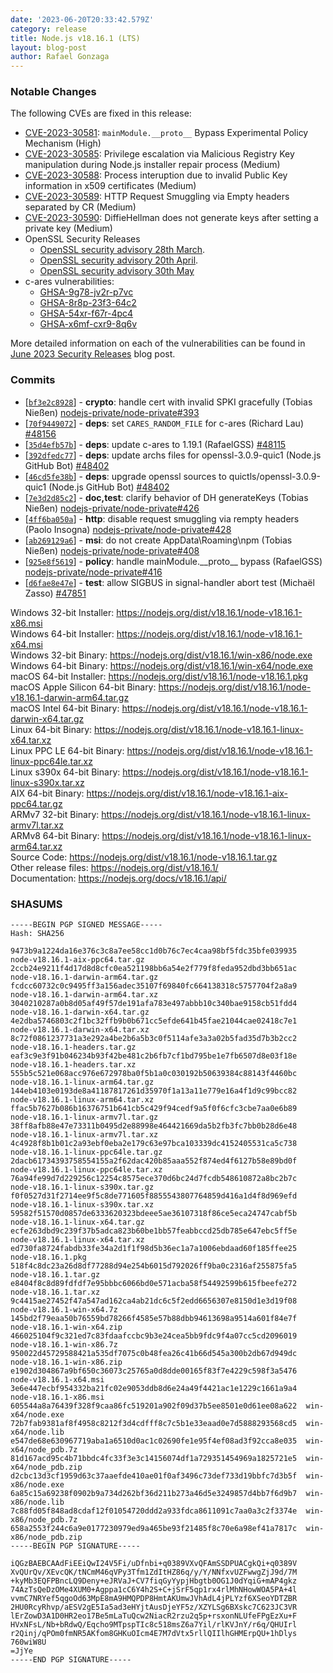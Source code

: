 ```yaml
---
date: '2023-06-20T20:33:42.579Z'
category: release
title: Node.js v18.16.1 (LTS)
layout: blog-post
author: Rafael Gonzaga
---
```


### Notable Changes

The following CVEs are fixed in this release:

- [CVE-2023-30581](https://cve.mitre.org/cgi-bin/cvename.cgi?name=CVE-2023-30581): `mainModule.__proto__` Bypass Experimental Policy Mechanism (High)
- [CVE-2023-30585](https://cve.mitre.org/cgi-bin/cvename.cgi?name=CVE-2023-30585): Privilege escalation via Malicious Registry Key manipulation during Node.js installer repair process (Medium)
- [CVE-2023-30588](https://cve.mitre.org/cgi-bin/cvename.cgi?name=CVE-2023-30588): Process interuption due to invalid Public Key information in x509 certificates (Medium)
- [CVE-2023-30589](https://cve.mitre.org/cgi-bin/cvename.cgi?name=CVE-2023-30589): HTTP Request Smuggling via Empty headers separated by CR (Medium)
- [CVE-2023-30590](https://cve.mitre.org/cgi-bin/cvename.cgi?name=CVE-2023-30590): DiffieHellman does not generate keys after setting a private key (Medium)
- OpenSSL Security Releases
  - [OpenSSL security advisory 28th March](https://www.openssl.org/news/secadv/20230328.txt).
  - [OpenSSL security advisory 20th April](https://www.openssl.org/news/secadv/20230420.txt).
  - [OpenSSL security advisory 30th May](https://www.openssl.org/news/secadv/20230530.txt)
- c-ares vulnerabilities:
  - [GHSA-9g78-jv2r-p7vc](https://github.com/c-ares/c-ares/security/advisories/GHSA-9g78-jv2r-p7vc)
  - [GHSA-8r8p-23f3-64c2](https://github.com/c-ares/c-ares/security/advisories/GHSA-8r8p-23f3-64c2)
  - [GHSA-54xr-f67r-4pc4](https://github.com/c-ares/c-ares/security/advisories/GHSA-54xr-f67r-4pc4)
  - [GHSA-x6mf-cxr9-8q6v](https://github.com/c-ares/c-ares/security/advisories/GHSA-x6mf-cxr9-8q6v)

More detailed information on each of the vulnerabilities can be found in [June 2023 Security Releases](/blog/vulnerability/june-2023-security-releases/) blog post.

### Commits

- \[[`bf3e2c8928`](https://github.com/nodejs/node/commit/bf3e2c8928)] - **crypto**: handle cert with invalid SPKI gracefully (Tobias Nießen) [nodejs-private/node-private#393](https://github.com/nodejs-private/node-private/pull/393)
- \[[`70f9449072`](https://github.com/nodejs/node/commit/70f9449072)] - **deps**: set `CARES_RANDOM_FILE` for c-ares (Richard Lau) [#48156](https://github.com/nodejs/node/pull/48156)
- \[[`35d4efb57b`](https://github.com/nodejs/node/commit/35d4efb57b)] - **deps**: update c-ares to 1.19.1 (RafaelGSS) [#48115](https://github.com/nodejs/node/pull/48115)
- \[[`392dfedc77`](https://github.com/nodejs/node/commit/392dfedc77)] - **deps**: update archs files for openssl-3.0.9-quic1 (Node.js GitHub Bot) [#48402](https://github.com/nodejs/node/pull/48402)
- \[[`46cd5fe38b`](https://github.com/nodejs/node/commit/46cd5fe38b)] - **deps**: upgrade openssl sources to quictls/openssl-3.0.9-quic1 (Node.js GitHub Bot) [#48402](https://github.com/nodejs/node/pull/48402)
- \[[`7e3d2d85c2`](https://github.com/nodejs/node/commit/7e3d2d85c2)] - **doc,test**: clarify behavior of DH generateKeys (Tobias Nießen) [nodejs-private/node-private#426](https://github.com/nodejs-private/node-private/pull/426)
- \[[`4ff6ba050a`](https://github.com/nodejs/node/commit/4ff6ba050a)] - **http**: disable request smuggling via rempty headers (Paolo Insogna) [nodejs-private/node-private#428](https://github.com/nodejs-private/node-private/pull/428)
- \[[`ab269129a6`](https://github.com/nodejs/node/commit/ab269129a6)] - **msi**: do not create AppData\Roaming\npm (Tobias Nießen) [nodejs-private/node-private#408](https://github.com/nodejs-private/node-private/pull/408)
- \[[`925e8f5619`](https://github.com/nodejs/node/commit/925e8f5619)] - **policy**: handle mainModule.\_\_proto\_\_ bypass (RafaelGSS) [nodejs-private/node-private#416](https://github.com/nodejs-private/node-private/pull/416)
- \[[`d6fae8e47e`](https://github.com/nodejs/node/commit/d6fae8e47e)] - **test**: allow SIGBUS in signal-handler abort test (Michaël Zasso) [#47851](https://github.com/nodejs/node/pull/47851)

Windows 32-bit Installer: https://nodejs.org/dist/v18.16.1/node-v18.16.1-x86.msi \
Windows 64-bit Installer: https://nodejs.org/dist/v18.16.1/node-v18.16.1-x64.msi \
Windows 32-bit Binary: https://nodejs.org/dist/v18.16.1/win-x86/node.exe \
Windows 64-bit Binary: https://nodejs.org/dist/v18.16.1/win-x64/node.exe \
macOS 64-bit Installer: https://nodejs.org/dist/v18.16.1/node-v18.16.1.pkg \
macOS Apple Silicon 64-bit Binary: https://nodejs.org/dist/v18.16.1/node-v18.16.1-darwin-arm64.tar.gz \
macOS Intel 64-bit Binary: https://nodejs.org/dist/v18.16.1/node-v18.16.1-darwin-x64.tar.gz \
Linux 64-bit Binary: https://nodejs.org/dist/v18.16.1/node-v18.16.1-linux-x64.tar.xz \
Linux PPC LE 64-bit Binary: https://nodejs.org/dist/v18.16.1/node-v18.16.1-linux-ppc64le.tar.xz \
Linux s390x 64-bit Binary: https://nodejs.org/dist/v18.16.1/node-v18.16.1-linux-s390x.tar.xz \
AIX 64-bit Binary: https://nodejs.org/dist/v18.16.1/node-v18.16.1-aix-ppc64.tar.gz \
ARMv7 32-bit Binary: https://nodejs.org/dist/v18.16.1/node-v18.16.1-linux-armv7l.tar.xz \
ARMv8 64-bit Binary: https://nodejs.org/dist/v18.16.1/node-v18.16.1-linux-arm64.tar.xz \
Source Code: https://nodejs.org/dist/v18.16.1/node-v18.16.1.tar.gz \
Other release files: https://nodejs.org/dist/v18.16.1/ \
Documentation: https://nodejs.org/docs/v18.16.1/api/

### SHASUMS

```
-----BEGIN PGP SIGNED MESSAGE-----
Hash: SHA256

9473b9a1224da16e376c3c8a7ee58cc1d0b76c7ec4caa98bf5fdc35bfe039935  node-v18.16.1-aix-ppc64.tar.gz
2ccb24e9211f4d17d8d8cfc0ea521198bb6a54e2f779f8feda952dbd3bb651ac  node-v18.16.1-darwin-arm64.tar.gz
fcdcc60732c0c9495ff3a156adec35107f69840fc664138318c5757704f2a8a9  node-v18.16.1-darwin-arm64.tar.xz
3040210287a0b8d05af49f57de191afa783e497abbb10c340bae9158cb51fdd4  node-v18.16.1-darwin-x64.tar.gz
4e2dba5746803c2f1bc32ffb9b0b671cc5efde641b45fae21044cae02418c7e1  node-v18.16.1-darwin-x64.tar.xz
8c72f0861237731a3e292a4be2b6a5b3c0f5114afe3a3a02b5fad35d7b3b2cc2  node-v18.16.1-headers.tar.gz
eaf3c9e3f91b046234b93f42be481c2b6fb7cf1bd795be1e7fb6507d8e03f18e  node-v18.16.1-headers.tar.xz
555b5c521e068acc976e672978ba0f5b1a0c030192b50639384c88143f4460bc  node-v18.16.1-linux-arm64.tar.gz
144eb4103e0193de8a41187817261d35970f1a13a11e779e16a4f1d9c99bcc82  node-v18.16.1-linux-arm64.tar.xz
ffac5b7627b086b16376751b641cb5c429f94cedf9a5f0f6cfc3cbe7aa0e6b89  node-v18.16.1-linux-armv7l.tar.gz
38ff8afb88e47e73311b0495d2e88998e464421669da5b2fb3fc7bb0b28d6e48  node-v18.16.1-linux-armv7l.tar.xz
4c4928f8b1b01c2a93ebf0eba2e179c63e97bca103339dc4152405531ca5c738  node-v18.16.1-linux-ppc64le.tar.gz
2dacb61734393758554155a2f62dac420b85aaa552f874ed4f6127b58e89bd0f  node-v18.16.1-linux-ppc64le.tar.xz
76a94fe99d7d229256c12254c8575ece370d6bc24d7fcdb548610872a8bc2b7c  node-v18.16.1-linux-s390x.tar.gz
f0f0527d31f2714ee9f5c8de771605f8855543807764859d416a1d4f8d969efd  node-v18.16.1-linux-s390x.tar.xz
59582f51570d0857de6333620323bdeee5ae36107318f86ce5eca24747cabf5b  node-v18.16.1-linux-x64.tar.gz
ecfe263dbd9c239f37b5adca823b60be1bb57feabbccd25db785e647ebc5ff5e  node-v18.16.1-linux-x64.tar.xz
ed730fa8724fabdb33fe34a2d1f1f98d5b36ec1a7a1006ebdaad60f185ffee25  node-v18.16.1.pkg
518f4c8dc23a26d8df77288d94e254b6015d792026ff9ba0c2316af255875fa5  node-v18.16.1.tar.gz
e8404f8c8d89fdfdf7e95bbbc6066bd0e571acba58f54492599b615fbeefe272  node-v18.16.1.tar.xz
9c4415ae27452f47a547ad162ca4ab21dc6c5f2edd6656307e8150d1e3d19f08  node-v18.16.1-win-x64.7z
145bd2f79eaa50b76559bd78266f4585e57b88dbb94613698a9514a601f84e7f  node-v18.16.1-win-x64.zip
466025104f9c321ed7c83fdaafccbc9b3e24cea5bb9fdc9f4a07cc5cd2096019  node-v18.16.1-win-x86.7z
950022d45729588421a535df7075c0b48fea26c41b66d545a300b2db67d949dc  node-v18.16.1-win-x86.zip
e1902d304867a9bf650c36073c25765a0d8dde00165f83f7e4229c598f3a5476  node-v18.16.1-x64.msi
3e6e447ecbf954332ba21fc02e9053ddb8d6e24a49f4421ac1e1229c1661a9a4  node-v18.16.1-x86.msi
605544a8a76439f328f9caa86fc519201a902f09d37b5ee8501e0d61ee08a622  win-x64/node.exe
72b7fab9381af8f4958c8212f3d4cdfff8c7c5b1e33eaad0e7d5888293568cd5  win-x64/node.lib
e547de68e630967719aba1a6510d0ac1c02690fe1e95f4ef08ad3f92cca8e035  win-x64/node_pdb.7z
81d167acd95c4b71bbdc4fc33f3e3c14156074df1a729351454969a1825721e5  win-x64/node_pdb.zip
d2cbc13d3cf1959d63c37aaefde410ae01f0af3496c73def733d19bbfc7d3b5f  win-x86/node.exe
6a85c15a69238f0902b9a734d262bf36d211b273a46d5e3249857d4bb7f6d9b7  win-x86/node.lib
7c88fd05f848ad8cdaf12f01054720ddd2a933fdca8611091c7aa0a3c2f3374e  win-x86/node_pdb.7z
658a2553f244c6a9e0177230979ed9a465be93f21485f8c70e6a98ef41a7817c  win-x86/node_pdb.zip
-----BEGIN PGP SIGNATURE-----

iQGzBAEBCAAdFiEEiQwI24V5Fi/uDfnbi+q0389VXvQFAmSSDPUACgkQi+q0389V
XvQUrQv/XEvcQK/tNCmM46qVPy3Tfm1ZdItHZ86q/y/Y/NNfxvUZFwwgZjJ9d/7M
+kyMb3EQFPBncLQ9Deny+eJRVaJ+CV7fiqGyYypjHbgtb0OG1J0dYqiG+mAP4gkz
74AzTsQeDzOMe4XUM0+Agppa1cC6Y4h2S+C+jSrF5qp1rx4rlMhNHowWOA5PA+4l
vvmC7NRYef5qgoOd63MpE8mA9HMQPDP8HmtAKUmwJVhAdL4jPLYzf6XSeoYDTZBR
2HU0RcyRhvp/aESV2gE5Ia5ad3eHYjtAusDjeYF5z/XZYLSg6BXskc7C623JC3VR
lErZowD3A1D0HR2eo17Be5mLaTuQcw2NiacR2rzu2q5p+rsxonNLUfeFPgEzXu+F
HVxNFsL/Nb+bRdwQ/Eqcho9MTpspTIc8c518msZ6a7Yil/rlKVJnY/r6q/QHUIrl
r2Qinj/qPOm0fmNR5AKfom8GHKuOIcm4E7M7dVtx5rllQIIlhGHMErpQU+1hDlys
760wiW8U
=JjYe
-----END PGP SIGNATURE-----

```
